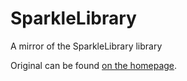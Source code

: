 # SparkleLibrary
A mirror of the SparkleLibrary library

Original can be found [on the homepage](https://www.codeproject.com/kb/list/objectlistview.aspx).
